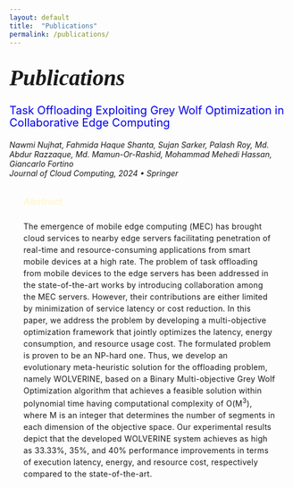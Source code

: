 ```yaml
---
layout: default
title:  "Publications"
permalink: /publications/
---
```


<h1 style="margin: 2rem auto 1.5rem auto; text-align: left; font-style: italic; font-family: Lora, serif; font-weight: bold; font-size: 2.5rem;">Publications</h1>

<p style="line-height: 22px; font-size: 20px">
  <a href="https://link.springer.com/article/10.1186/s13677-023-00570-z" target="_blank" style="text-decoration: none; color: #0000EE;" onmouseover="this.style.textDecoration='underline'" onmouseout="this.style.textDecoration='none'">
    Task Offloading Exploiting Grey Wolf Optimization in Collaborative Edge Computing</a>
</p>

[//]: # (**[Delivery Scheduler]&#40;https://github.com/RaidaAsh/Delivery-Scheduling&#41;**  )
*Nawmi Nujhat, Fahmida Haque Shanta, Sujan Sarker, Palash Roy, Md. Abdur Razzaque, Md. Mamun-Or-Rashid, Mohammad Mehedi Hassan, Giancarlo Fortino* <br>
*Journal of Cloud Computing, 2024 • Springer*

<h3 style="width: 90%; color: #FFF7D1; margin: 2rem auto 1.5rem auto; font-style: italic; text-align: left;">Abstract</h3>
<p style="width: 90%; margin: 0 auto; text-align: left; line-height: 1.5; letter-spacing: 0.3px;">The emergence of mobile edge computing (MEC) has brought cloud services to nearby edge servers facilitating penetration of real-time and resource-consuming applications from smart mobile devices at a high rate. The problem of task offloading from mobile devices to the edge servers has been addressed in the state-of-the-art works by introducing collaboration among the MEC servers. However, their contributions are either limited by minimization of service latency or cost reduction. In this paper, we address the problem by developing a multi-objective optimization framework that jointly optimizes the latency, energy consumption, and resource usage cost. The formulated problem is proven to be an NP-hard one. Thus, we develop an evolutionary meta-heuristic solution for the offloading problem, namely WOLVERINE, based on a Binary Multi-objective Grey Wolf Optimization algorithm that achieves a feasible solution within polynomial time having computational complexity of O(M<sup>3</sup>), where M is an integer that determines the number of segments in each dimension of the objective space. Our experimental results depict that the developed WOLVERINE system achieves as high as 33.33%, 35%, and 40% performance improvements in terms of execution latency, energy, and resource cost, respectively compared to the state-of-the-art.</p>